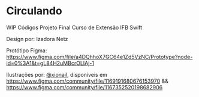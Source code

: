 # Circulando
WIP Códigos Projeto Final Curso de Extensão IFB Swift

Design por: Izadora Netz

Protótipo Figma: https://www.figma.com/file/a4DQhhoX7GC64e1Zd5VzNC/Prototype?node-id=0%3A1&t=gL84H2uMBcrOLIAj-1

Ilustrações por: <a href="https://www.figma.com/@xiaonail">@xionail</a>, disponíveis em https://www.figma.com/community/file/1169191680676153970 && https://www.figma.com/community/file/1167352520198682906
